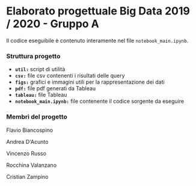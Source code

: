 # Elaborato progettuale Big Data 2019 / 2020 - Gruppo A

Il codice eseguibile è contenuto interamente nel file `notebook_main.ipynb`. 

### Struttura progetto

- **`util:`** script di utilità
- **`csv:`** file csv contenenti i risultati delle query
- **`figs:`** grafici e immagini utili per la rappresentazione dei dati
- **`pdf:`** file pdf generati da Tableau
- **`tableau:`** file Tableau
- **`notebook_main.ipynb:`** file contenente il codice sorgente da eseguire

### Membri del progetto
Flavio Biancospino

Andrea D'Acunto

Vincenzo Russo

Rocchina Valanzano

Cristian Zampino
